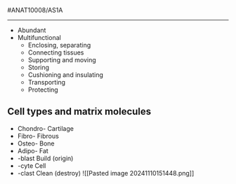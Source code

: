 #ANAT10008/AS1A 

---
- Abundant
- Multifunctional
	- Enclosing, separating
	- Connecting tissues
	- Supporting and moving
	- Storing
	- Cushioning and insulating
	- Transporting
	- Protecting

## Cell types and matrix molecules
- Chondro- Cartilage
- Fibro- Fibrous
- Osteo- Bone
- Adipo- Fat
- -blast Build (origin)
- -cyte Cell
- -clast Clean (destroy)
![[Pasted image 20241110151448.png]]
